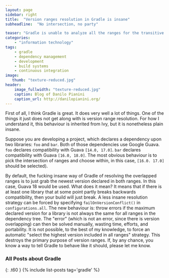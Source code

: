 ```yaml
---
layout: page
sidebar: right
title:  "Version ranges resolution in Gradle is insane"
subheadline:  "No intersection, no party"

teaser: "Gradle is unable to analyze all the ranges for the transitive dependencies prior to choosing one. It resolves every range singularly, and then picks the latest (or fails)."
categories:
    - "information technology"
tags:
    - gradle
    - dependency management
    - development
    - build systems
    - continuous integration
image:
   thumb: "texture-reduced.jpg"
header:
    image_fullwidth: "texture-reduced.jpg"
    caption: Blog of Danilo Pianini
    caption_url: http://danilopianini.org/
---
```


First of all, I think Gradle is great.
It does very well a lot of things.
One of the things it just does not get along with is version range resolution.
For how I understand it, this behaviour is inherited from Ivy, but it is nonetheless plain insane.

Suppose you are developing a project, which declares a dependency upon two libraries: `foo` and `bar`.
Both of those dependencies use Google Guava. `foo` declares compatibility with Guava `[14.0, 17.0]`. `bar` declares compatibility with Guava `[16.0, 18.0]`.
The most obvious behaviour is to pick the intersection of ranges and choose within, in this case, `[16.0. 17.0]` should be selected).

By default, the fucking insane way of Gradle of resolving the overlapped ranges is to just grab the newest version declared in both ranges.
In this case, Guava 18 would be used.
What does it mean?
It means that if there is at least one library that at some point partly breaks backwards compatibility, then your build will just break.
A less insane resolution strategy can be forced by specifying `failOnVersionConflict()` in `configurations.all`.
The new behaviour is: throw errors if the maximum declared version for a library is not always the same for all ranges in the dependency tree.
The "error" (which is not an error, since there is version overlapping) can then be solved manually, wasting time, efforts, and portability.
It is not possible, to the best of my knowledge, to force an automatic "select the highest version included in all ranges" strategy.
This destroys the primary purpose of version ranges.
If, by any chance, you know a way to tell Gradle to behave like it should, please let me know.

### All Posts about Gradle
{: .t60 }
{% include list-posts tag='gradle' %}

[Antergos]: https://antergos.com/
[Arch]: https://www.archlinux.org/
[Aruba]: https://www.aruba.it
[DAO]: https://en.wikipedia.org/wiki/Dragon_Age:_Origins
[Deluge]: http://deluge-torrent.org/
[Feeling Responsive]: https://github.com/Phlow/feeling-responsive
[GH Pages]: https://pages.github.com
[Jekyll]: https://jekyllrb.com/
[Jon Snow]: https://en.wikipedia.org/wiki/Jon_Snow_(character)
[Protelis]: http://protelis.org
[Sabayon]: https://www.sabayon.org/
